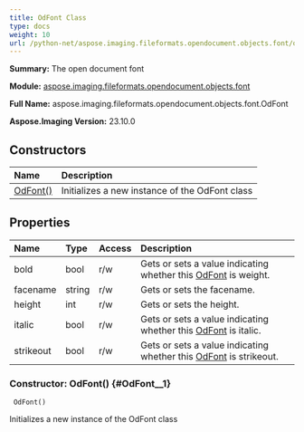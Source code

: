 ```yaml
---
title: OdFont Class
type: docs
weight: 10
url: /python-net/aspose.imaging.fileformats.opendocument.objects.font/odfont/
---
```


**Summary:** The open document font

**Module:** [aspose.imaging.fileformats.opendocument.objects.font](/imaging/python-net/aspose.imaging.fileformats.opendocument.objects.font/)

**Full Name:** aspose.imaging.fileformats.opendocument.objects.font.OdFont

**Aspose.Imaging Version:** 23.10.0

## **Constructors**
| **Name** | **Description** |
| :- | :- |
| [OdFont()](#OdFont__1) | Initializes a new instance of the OdFont class |
## **Properties**
| **Name** | **Type** | **Access** | **Description** |
| :- | :- | :- | :- |
| bold | bool | r/w | Gets or sets a value indicating whether this [OdFont](/imaging/python-net/aspose.imaging.fileformats.opendocument.objects.font/odfont/) is weight. |
| facename | string | r/w | Gets or sets the facename. |
| height | int | r/w | Gets or sets the height. |
| italic | bool | r/w | Gets or sets a value indicating whether this [OdFont](/imaging/python-net/aspose.imaging.fileformats.opendocument.objects.font/odfont/) is italic. |
| strikeout | bool | r/w | Gets or sets a value indicating whether this [OdFont](/imaging/python-net/aspose.imaging.fileformats.opendocument.objects.font/odfont/) is strikeout. |


### Constructor: OdFont() {#OdFont__1}


```
 OdFont() 
```

Initializes a new instance of the OdFont class

